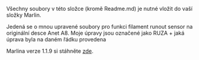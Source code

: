 Všechny soubory v této složce (kromě Readme.md) je nutné vložit do vaší složky Marlin.

Jedená se o mnou upravené soubory pro funkci filament runout sensor na originální desce Anet A8.
Moje úpravy jsou označené jako RUZA + jaká úprava byla na daném řádku provedena

Marlina verze 1.1.9 si stáhněte [zde](https://github.com/MarlinFirmware/Marlin/archive/1.1.x.zip).
